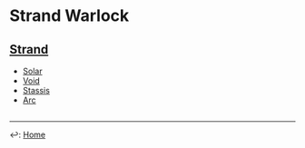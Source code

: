# Strand Warlock

## [Strand](./strand-lock.md)

* [Solar](./#)
* [Void](./void-lock.md)
* [Stassis](./stassis-lock.md)
* [Arc](./arc-lock.md)

##

---

↩️: [Home](../../index.md)
